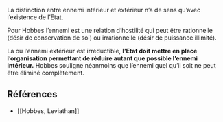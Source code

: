 La distinction entre ennemi intérieur et extérieur n’a de sens qu’avec l’existence de l’Etat. 

Pour Hobbes l’ennemi est une relation d’hostilité qui peut être rationnelle (désir de conservation de soi) ou irrationnelle (désir de puissance illimité). 

La ou l’ennemi extérieur est irréductible, **l’Etat doit mettre en place l’organisation permettant de réduire autant que possible l’ennemi intérieur.** Hobbes souligne néanmoins que l’ennemi quel qu’il soit ne peut être éliminé complètement.

## Références

- [[Hobbes, Leviathan]]